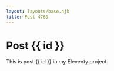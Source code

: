 ```yaml
---
layout: layouts/base.njk
title: Post 4769
---
```


# Post {{ id }}

This is post {{ id }} in my Eleventy project.
